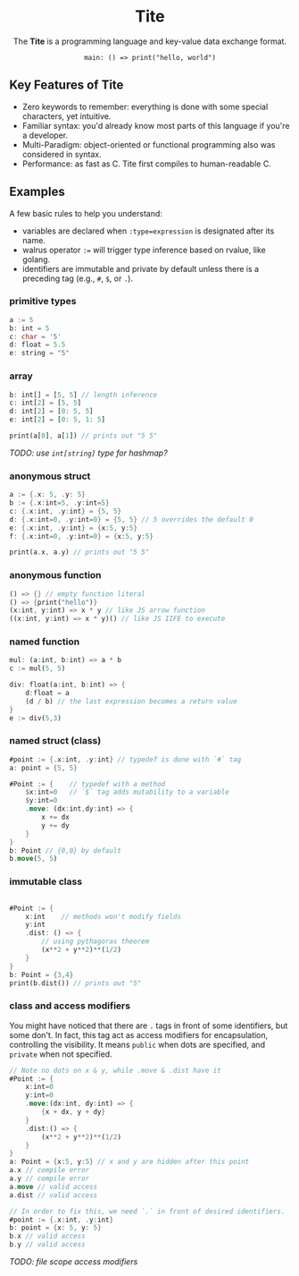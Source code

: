 <div align="center">

# Tite

The **Tite** is a programming language and key-value data exchange format. 

`main: () => print("hello, world")`

</div>

## Key Features of Tite

- Zero keywords to remember: everything is done with some special characters, yet intuitive.
- Familiar syntax: you'd already know most parts of this language if you're a developer.
- Multi-Paradigm: object-oriented or functional programming also was considered in syntax.
- Performance: as fast as C. Tite first compiles to human-readable C.


## Examples

A few basic rules to help you understand:

- variables are declared when `:type=expression` is designated after its name.
- walrus operator `:=` will trigger type inference based on rvalue, like golang.
- identifiers are immutable and private by default unless there is a preceding tag (e.g., `#`, `$`, or `.`).

### primitive types

```rust
a := 5
b: int = 5
c: char = '5'
d: float = 5.5
e: string = "5"
```

### array

```rust
b: int[] = [5, 5] // length inference
c: int[2] = [5, 5]
d: int[2] = [0: 5, 5]
e: int[2] = [0: 5, 1: 5]

print(a[0], a[1]) // prints out "5 5" 
```

*TODO: use `int[string]` type for hashmap?*


### anonymous struct

```rust
a := {.x: 5, .y: 5}
b := {.x:int=5, .y:int=5}
c: {.x:int, .y:int} = {5, 5}
d: {.x:int=0, .y:int=0} = {5, 5} // 5 overrides the default 0
e: {.x:int, .y:int} = {x:5, y:5}
f: {.x:int=0, .y:int=0} = {x:5, y:5}

print(a.x, a.y) // prints out "5 5" 
```

### anonymous function

```rust
() => {} // empty function literal
() => {print("hello")}
(x:int, y:int) => x * y // like JS arrow function
((x:int, y:int) => x * y)() // like JS IIFE to execute
```

### named function

```rust
mul: (a:int, b:int) => a * b
c := mul(5, 5)

div: float(a:int, b:int) => {
    d:float = a
    (d / b) // the last expression becomes a return value
}
e := div(5,3)
```

### named struct (class)

```rust
#point := {.x:int, .y:int} // typedef is done with `#` tag
a: point = {5, 5}

#Point := {    // typedef with a method
    $x:int=0   // `$` tag adds mutability to a variable
    $y:int=0
    .move: (dx:int,dy:int) => {
        x += dx
        y += dy
    }
}
b: Point // {0,0} by default
b.move(5, 5)
```

### immutable class

```rust

#Point := {
    x:int    // methods won't modify fields
    y:int
    .dist: () => {
        // using pythagoras theorem
        (x**2 + y**2)**(1/2)
    }
}
b: Point = {3,4}
print(b.dist()) // prints out "5"
```

### class and access modifiers

You might have noticed that there are `.` tags in front of some identifiers, but some don't.
In fact, this tag act as access modifiers for encapsulation, controlling the visibility.
It means `public` when dots are specified, and `private` when not specified.

```rust
// Note no dots on x & y, while .move & .dist have it
#Point := {
    x:int=0
    y:int=0
    .move:(dx:int, dy:int) => {
        {x + dx, y + dy}
    }
    .dist:() => {
        (x**2 + y**2)**(1/2)
    }
}
a: Point = {x:5, y:5} // x and y are hidden after this point
a.x // compile error
a.y // compile error
a.move // valid access
a.dist // valid access

// In order to fix this, we need `.` in front of desired identifiers.
#point := {.x:int, .y:int}
b: point = {x: 5, y: 5}
b.x // valid access
b.y // valid access
```

*TODO: file scope access modifiers*
